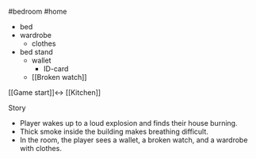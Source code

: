 #bedroom #home
- bed
- wardrobe
	- clothes
- bed stand
	- wallet
		- ID-card
	- [[Broken watch]]


[[Game start]]<-> [[Kitchen]]

Story
- Player wakes up to a loud explosion and finds their house burning.
- Thick smoke inside the building makes breathing difficult.
- In the room, the player sees a wallet, a broken watch, and a wardrobe with clothes.